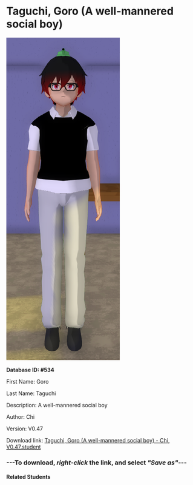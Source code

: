 # Taguchi, Goro (A well-mannered social boy)

<img src="Files/Taguchi, Goro (A well-mannered social boy).png" title="Taguchi, Goro (A well-mannered social boy) - Chi, V0.47">

**Database ID: #534**

First Name: Goro

Last Name: Taguchi

Description: A well-mannered social boy

Author: Chi

Version: V0.47

Download link: <a href="https://raw.githubusercontent.com/Arbiter1223/Daigaku-Gurashi-Custom-Students/master/Students/Files/Taguchi%2C%20Goro%20(A%20well-mannered%20social%20boy)%20-%20Chi%2C%20V0.47.student">Taguchi, Goro (A well-mannered social boy) - Chi, V0.47.student</a>

### ---**To download, _right-click_ the link, and select _"Save as"_**---

#### Related Students

